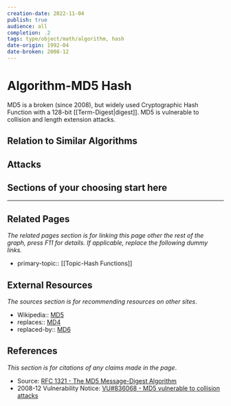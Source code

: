 ```yaml
---
creation-date: 2022-11-04
publish: true
audience: all
completion: .2
tags: type/object/math/algorithm, hash
date-origin: 1992-04
date-broken: 2008-12
---
```

# Algorithm-MD5 Hash
MD5 is a broken (since 2008), but widely used Cryptographic Hash Function with a 128-bit [[Term-Digest|digest]]. MD5 is vulnerable to collision and length extension attacks.

## Relation to Similar Algorithms

## Attacks

## Sections of your choosing start here

---
## Related Pages
*The related pages section is for linking this page other the rest of the graph, press F11 for details. If applicable, replace the following dummy links.*
- primary-topic:: [[Topic-Hash Functions]]

## External Resources
*The sources section is for recommending resources on other sites*.
- Wikipedia:: [MD5](https://en.wikipedia.org/wiki/MD5)
- replaces:: [MD4](https://en.wikipedia.org/wiki/MD4)
- replaced-by:: [MD6](https://en.wikipedia.org/wiki/MD6)

## References
*This section is for citations of any claims made in the page*.
- Source: [RFC 1321 - The MD5 Message-Digest Algorithm](https://datatracker.ietf.org/doc/html/rfc1321)
- 2008-12 Vulnerability Notice: [VU#836068 - MD5 vulnerable to collision attacks](https://www.kb.cert.org/vuls/id/836068)